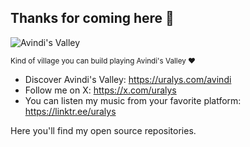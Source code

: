 ## Thanks for coming here 👋

<img src="https://www.uralys.com/assets/world2-2160x1215-371d1e0e.webp" alt="Avindi's Valley" />

<sub>Kind of village you can build playing Avindi's Valley ❤️</sub>

- Discover Avindi's Valley: <https://uralys.com/avindi>
- Follow me on X: <https://x.com/uralys>
- You can listen my music from your favorite platform: <https://linktr.ee/uralys>

Here you'll find my open source repositories.
